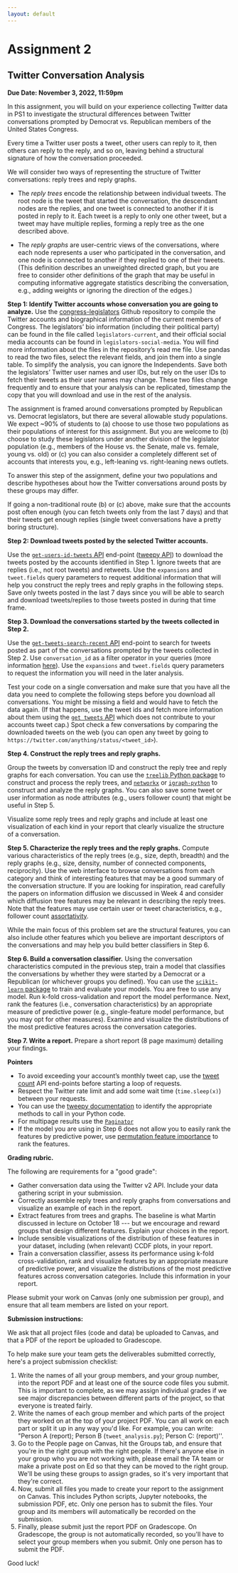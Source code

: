 ```yaml
---
layout: default
---
```

# Assignment 2

## Twitter Conversation Analysis

**Due Date: November 3, 2022, 11:59pm**

In this assignment, you will build on your experience collecting Twitter data in PS1 to investigate the structural differences between Twitter conversations prompted by Democrat vs. Republican members of the United States Congress. 

Every time a Twitter user posts a tweet, other users can reply to it, then others can reply to the reply, and so on, leaving behind a structural signature of how the conversation proceeded. 

We will consider two ways of representing the structure of Twitter conversations: reply trees and reply graphs.

- The *reply trees* encode the relationship between individual tweets. The root node is the tweet that started the conversation, the descendant nodes are the replies, and one tweet is connected to another if it is posted in reply to it. Each tweet is a reply to only one other tweet, but a tweet may have multiple replies, forming a reply tree as the one described above. 

- The *reply graphs* are user-centric views of the conversations, where each node represents a user who participated in the conversation, and one node is connected to another if they replied to one of their tweets. (This definition describes an unweighted directed graph, but you are free to consider other definitions of the graph that may be useful in computing informative aggregate statistics describing the conversation, e.g., adding weights or ignoring the direction of the edges.)

**Step 1: Identify Twitter accounts whose conversation you are going to analyze.**
Use the [congress-legislators](https://github.com/unitedstates/congress-legislators) Github repository to compile the Twitter accounts and biographical information of the current members of Congress. The legislators’ bio information (including their political party) can be found in the file called `legislators-current`, and their official social media accounts can be found in `legislators-social-media`. You will find more information about the files in the repository’s read me file. Use pandas to read the two files, select the relevant fields, and join them into a single table. To simplify the analysis, you can ignore the Independents. Save both the legislators’ Twitter user names and user IDs, but rely on the user IDs to fetch their tweets as their user names may change. These two files change frequently and to ensure that your analysis can be replicated, timestamp the copy that you will download and use in the rest of the analysis. 

The assignment is framed around conversations prompted by Republican vs. Democrat legislators, but there are several allowable study populations. We expect ~90% of students to (a) choose to use those two populations as their populations of interest for this assignment. But you are welcome to (b) choose to study these legislators under another division of the legislator population (e.g., members of the House vs. the Senate, male vs. female, young vs. old) or (c) you can also consider a completely different set of accounts that interests you, e.g., left-leaning vs. right-leaning news outlets. 

To answer this step of the assignment, define your two populations and describe hypotheses about how the Twitter conversations around posts by these groups may differ.

If going a non-traditional route (b) or (c) above, make sure that the accounts post often enough (you can fetch tweets only from the last 7 days) and that their tweets get enough replies (single tweet conversations have a pretty boring structure). 

**Step 2: Download tweets posted by the selected Twitter accounts.**

Use the [`get-users-id-tweets` API](https://developer.twitter.com/en/docs/twitter-api/tweets/timelines/api-reference/get-users-id-tweets) end-point ([tweepy API](https://docs.tweepy.org/en/stable/client.html#tweepy.Client.get_users_tweets)) to download the tweets posted by the accounts identified in Step 1. Ignore tweets that are replies (i.e., not root tweets) and retweets. Use the `expansions` and `tweet.fields` query parameters to request additional information that will help you construct the reply trees and reply graphs in the following steps. Save only tweets posted in the last 7 days since you will be able to search and download tweets/replies to those tweets posted in during that time frame. 

**Step 3. Download the conversations started by the tweets collected in Step 2.**

Use the [`get-tweets-search-recent` API](https://developer.twitter.com/en/docs/twitter-api/tweets/search/api-reference/get-tweets-search-recent) end-point to search for tweets posted as part of the conversations prompted by the tweets collected in Step 2. Use `conversation_id` as a filter operator in your queries (more information [here](https://developer.twitter.com/en/docs/twitter-api/conversation-id)). Use the `expansions` and `tweet.fields` query parameters to request the information you will need in the later analysis.

Test your code on a single conversation and make sure that you have all the data you need to complete the following steps before you download all conversations. You might be missing a field and would have to fetch the data again. (If that happens, use the tweet ids and fetch more information about them using the [`get tweets` API](https://developer.twitter.com/en/docs/twitter-api/tweets/lookup/api-reference/get-tweets) which does not contribute to your accounts tweet cap.) Spot check a few conversations by comparing the downloaded tweets on the web (you can open any tweet by going to `https://twitter.com/anything/status/<tweet_id>`). 

**Step 4. Construct the reply trees and reply graphs.**

Group the tweets by conversation ID and construct the reply tree and reply graphs for each conversation. You can use the [`treelib` Python package](https://treelib.readthedocs.io/en/latest/) to construct and process the reply trees, and [`networkx`](https://networkx.org/documentation/stable/install.html) or [`igraph-python`](https://igraph.org/python/versions/latest/) to construct and analyze the reply graphs. You can also save some tweet or user information as node attributes (e.g., users follower count) that might be useful in Step 5. 

Visualize some reply trees and reply graphs and include at least one visualization of each kind in your report that clearly visualize the structure of a conversation. 

**Step 5. Characterize the reply trees and the reply graphs.**
Compute various characteristics of the reply trees (e.g., size, depth, breadth) and the reply graphs (e.g., size, density, number of connected components, reciprocity). Use the web interface to browse conversations from each category and think of interesting features that may be a good summary of the conversation structure. If you are looking for inspiration, read carefully the papers on information diffusion we discussed in Week 4 and consider which diffusion tree features may be relevant in describing the reply trees. Note that the features may use certain user or tweet characteristics, e.g., follower count [assortativity](https://networkx.org/nx-guides/content/algorithms/assortativity/correlation.html).

While the main focus of this problem set are the structural features, you can also include other features which you believe are important descriptors of the conversations and may help you build better classifiers in Step 6.

**Step 6. Build a conversation classifier.**
Using the conversation characteristics computed in the previous step, train a model that classifies the conversations by whether they were started by a Democrat or a Republican (or whichever groups you defined). You can use the [`scikit-learn` package](https://scikit-learn.org/stable/) to train and evaluate your models. You are free to use any model. Run k-fold cross-validation and report the model performance. Next, rank the features (i.e., conversation characteristics) by an appropriate measure of predictive power (e.g., single-feature model performance, but you may opt for other measures). Examine and visualize the distributions of the most predictive features across the conversation categories.

**Step 7. Write a report.**
Prepare a short report (8 page maximum) detailing your findings. 

**Pointers**
* To avoid exceeding your account’s monthly tweet cap, use the [tweet count](https://developer.twitter.com/en/docs/twitter-api/tweets/counts/api-reference) API end-points before starting a loop of requests.
* Respect the Twitter rate limit and add some wait time (`time.sleep(x)`) between your requests.
* You can use the [tweepy documentation](https://docs.tweepy.org/en/stable/client.html) to identify the appropriate methods to call in your Python code.
* For multipage results use the [`Paginator`](https://docs.tweepy.org/en/stable/v2_pagination.html)
* If the model you are using in Step 6 does not allow you to easily rank the features by predictive power, use [permutation feature importance](https://scikit-learn.org/stable/modules/permutation_importance.html) to rank the features.

**Grading rubric.** 

The following are requirements for a "good grade":
* Gather conversation data using the Twitter v2 API. Include your data gathering script in your submission.
* Correctly assemble reply trees and reply graphs from conversations and visualize an example of each in the report.
* Extract features from trees and graphs. The baseline is what Martin discussed in lecture on October 18 --- but we encourage and reward groups that design different features. Explain your choices in the report.
* Include sensible visualizations of the distribution of these features in your dataset, including (when relevant) CCDF plots, in your report.
* Train a conversation classifier, assess its performance using k-fold cross-validation, rank and visualize features by an appropriate measure of predictive power, and visualize the distributions of the most predictive features across conversation categories. Include this information in your report.

Please submit your work on Canvas (only one submission per group), and
ensure that all team members are listed on your report.


**Submission instructions:**

We ask that all project files (code and data) be uploaded to Canvas, and that a PDF of the report be uploaded to Gradescope.

To help make sure your team gets the deliverables submitted correctly, here's a project submission checklist:   

1. Write the names of all your group members, and your group number, into the report PDF and at least one of the source code files you submit. This is important to complete, as we may assign individual grades if we see major discrepancies between different parts of the project, so that everyone is treated fairly.
2. Write the names of each group member and which parts of the project they worked on at the top of your project PDF. You can all work on each part or split it up in any way you'd like. For example, you can write: "Person A (report); Person B (`tweet_analysis.py`); Person C: (report)''.
3. Go to the People page on Canvas, hit the Groups tab, and ensure that you're in the right group with the right people. If there's anyone else in your group who you are not working with, please email the TA team or make a private post on Ed so that they can be moved to the right group. We'll be using these groups to assign grades, so it's very important that they're correct.
4. Now, submit all files you made to create your report to the assignment on Canvas. This includes Python scripts, Jupyter notebooks, the submission PDF, etc. Only one person has to submit the files. Your group and its members will automatically be recorded on the submission.
5. Finally, please submit just the report PDF on Gradescope. On Gradescope, the group is not automatically recorded, so you'll have to select your group members when you submit. Only one person has to submit the PDF.

Good luck!
